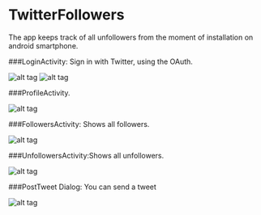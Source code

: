 # TwitterFollowers

The app keeps track of all unfollowers from the moment of installation on android smartphone.

###LoginActivity: Sign in with Twitter, using the OAuth.

![alt tag](http://s17.postimg.org/x6tdfkin3/Screenshot_2015_01_12_13_57_03.png)
![alt tag](http://s17.postimg.org/yjb2hgg2n/Screenshot_2015_01_12_13_58_08.png)

###ProfileActivity.

![alt tag](http://s17.postimg.org/8xyuhlsv3/Screenshot_2015_01_12_13_58_16.png)

###FollowersActivity: Shows all followers. 

![alt tag](http://s17.postimg.org/bgkjiaelb/Screenshot_2015_01_12_13_58_23.png)

###UnfollowersActivity:Shows all unfollowers. 

![alt tag](http://s17.postimg.org/dil0wjckf/Screenshot_2015_01_12_14_03_30.png)

###PostTweet Dialog: You can send a tweet 

![alt tag](http://s17.postimg.org/nkzsz9rhb/Screenshot_2015_01_12_14_04_10.png)
